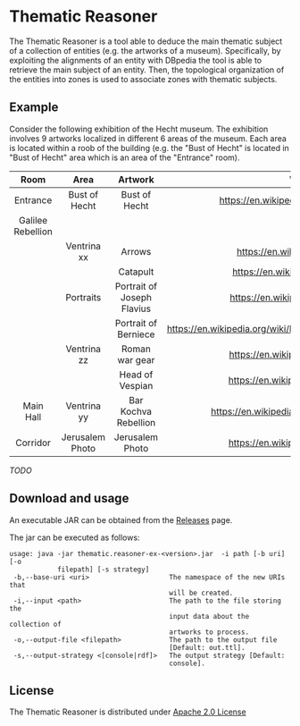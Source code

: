 # Thematic Reasoner

The Thematic Reasoner is a tool able to deduce the main thematic subject of a collection of  entities (e.g. the artworks of a museum).
Specifically, by exploiting the alignments of an entity with DBpedia the tool is able to retrieve the main subject of an entity.
Then, the topological organization of the entities into zones is used to associate zones with thematic subjects.


## Example

Consider the following exhibition of the Hecht museum. The exhibition involves 9 artworks localized in different 6 areas of the museum.
Each area is located within a roob of the building (e.g. the "Bust of Hecht" is located in "Bust of Hecht" area which is an area of the "Entrance" room).

|        Room       |       Area      |           Artwork          |                              Wikipedia                             |
|:-----------------:|:---------------:|:--------------------------:|:------------------------------------------------------------------:|
| Entrance          | Bust of Hecht   | Bust of Hecht              | https://en.wikipedia.org/wiki/Reuben_Hecht                         |
| Galilee Rebellion |                 |                            |                                                                    |
|                   | Ventrina xx     | Arrows                     | https://en.wikipedia.org/wiki/Gamla                                |
|                   |                 | Catapult                   | https://en.wikipedia.org/wiki/Catapult                             |
|                   | Portraits       | Portrait of Joseph Flavius | https://en.wikipedia.org/wiki/Josephus                             |
|                   |                 | Portrait of Berniece       | https://en.wikipedia.org/wiki/Berenice_(daughter_of_Herod_Agrippa) |
|                   | Ventrina zz     | Roman war gear             | https://en.wikipedia.org/wiki/Legionary                            |
|                   |                 | Head of Vespian            | https://en.wikipedia.org/wiki/Vespasian                            |
| Main Hall         | Ventrina yy     | Bar Kochva Rebellion       | https://en.wikipedia.org/wiki/Bar_Kokhba_revolt                    |
| Corridor          | Jerusalem Photo | Jerusalem Photo            | https://en.wikipedia.org/wiki/Jerusalem                            |

*TODO*

## Download and usage

An executable JAR can be obtained from the [Releases](https://github.com/spice-h2020/thematic.reasoner/releases) page.


The jar can be executed as follows:

```
usage: java -jar thematic.reasoner-ex-<version>.jar  -i path [-b uri] [-o
            filepath] [-s strategy]
 -b,--base-uri <uri>                    The namespace of the new URIs that
                                        will be created.
 -i,--input <path>                      The path to the file storing the
                                        input data about the collection of
                                        artworks to process.
 -o,--output-file <filepath>            The path to the output file
                                        [Default: out.ttl].
 -s,--output-strategy <[console|rdf]>   The output strategy [Default:
                                        console].
```

## License

The Thematic Reasoner is distributed under [Apache 2.0 License](LICENSE)
